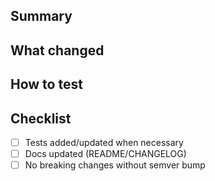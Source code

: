 ## Summary

## What changed

## How to test

## Checklist
- [ ] Tests added/updated when necessary
- [ ] Docs updated (README/CHANGELOG)
- [ ] No breaking changes without semver bump
